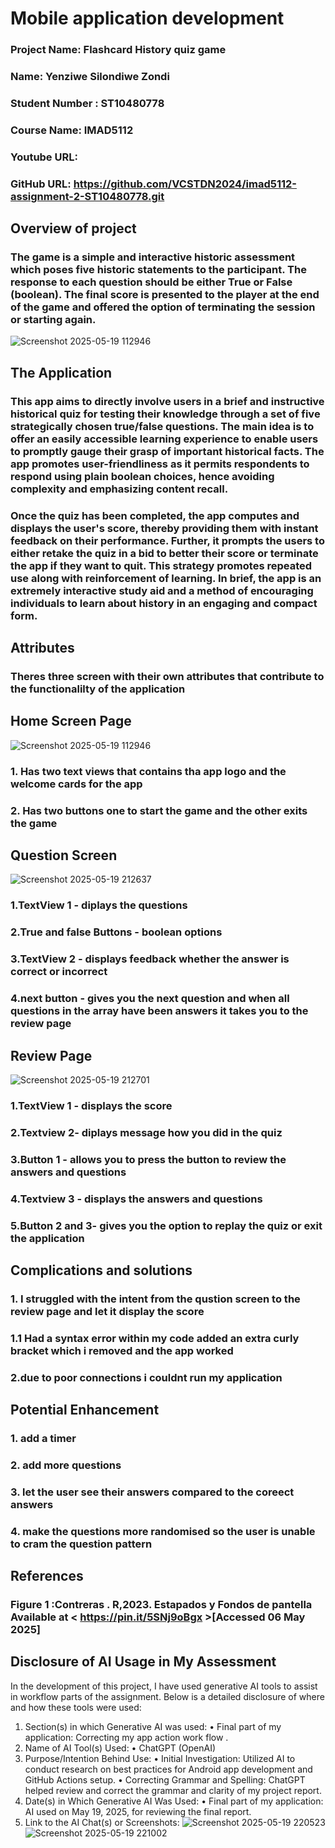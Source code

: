 # Mobile application development
### Project Name: Flashcard History quiz game
### Name: Yenziwe Silondiwe Zondi
### Student Number : ST10480778
### Course Name: IMAD5112
### Youtube URL:
### GitHub URL: https://github.com/VCSTDN2024/imad5112-assignment-2-ST10480778.git  
## Overview of project
### The game is a simple and interactive historic assessment which poses five historic statements to the participant. The response to each question should be either True or False (boolean). The final score is presented to the player at the end of the game and offered the option of terminating the session or starting again.
![Screenshot 2025-05-19 112946](https://github.com/user-attachments/assets/8df34828-8c77-469b-858e-9bef393c0df8)
## The Application
### This app aims to directly involve users in a brief and instructive historical quiz for testing their knowledge through a set of five strategically chosen true/false questions. The main idea is to offer an easily accessible learning experience to enable users to promptly gauge their grasp of important historical facts. The app promotes user-friendliness as it permits respondents to respond using plain boolean choices, hence avoiding complexity and emphasizing content recall.

### Once the quiz has been completed, the app computes and displays the user's score, thereby providing them with instant feedback on their performance. Further, it prompts the users to either retake the quiz in a bid to better their score or terminate the app if they want to quit. This strategy promotes repeated use along with reinforcement of learning. In brief, the app is an extremely interactive study aid and a method of encouraging individuals to learn about history in an engaging and compact form.

## Attributes
### Theres three screen with their own attributes that contribute to the functionalilty of the application
## Home Screen Page
![Screenshot 2025-05-19 112946](https://github.com/user-attachments/assets/8df34828-8c77-469b-858e-9bef393c0df8)
### 1. Has two text views that contains tha app logo and the welcome cards for the app
### 2. Has two buttons one to start the game and the other exits the game 
## Question Screen
![Screenshot 2025-05-19 212637](https://github.com/user-attachments/assets/37e78cd6-1c85-4629-bbdb-3414e4136228)
### 1.TextView 1 - diplays the questions 
### 2.True and false Buttons - boolean options
### 3.TextView 2 - displays feedback whether the answer is correct or incorrect
### 4.next button - gives you the next question and when all questions in the array have been answers it takes you to the review page
## Review Page
![Screenshot 2025-05-19 212701](https://github.com/user-attachments/assets/96104f6d-de94-4573-9dae-391247fe7e3f)

### 1.TextView 1 - displays the score
### 2.Textview 2- diplays message how you did in the quiz
### 3.Button 1 - allows you to press the button to review the answers and questions 
### 4.Textview 3 - displays the answers and questions
### 5.Button 2 and 3- gives you the option to replay the quiz or exit the application
## Complications and solutions
### 1. I struggled with the intent from the qustion screen to the review page and let it display the score
### 1.1 Had a syntax error within my code added an extra curly bracket which i removed and the app worked

### 2.due to poor connections i couldnt run my application

## Potential Enhancement
### 1. add a timer 
### 2. add more questions
### 3. let the user see their answers compared to the coreect answers
### 4. make the questions more randomised so the user is unable to cram the question pattern

## References
### Figure 1 :Contreras . R,2023. Estapados y Fondos de pantella Available at < https://pin.it/5SNj9oBgx >[Accessed 06 May 2025]

## Disclosure of AI Usage in My Assessment 
 In the development of this project, I have used generative AI tools to assist in workflow parts of the assignment. Below is a detailed disclosure of where and how these tools were used: 
1. Section(s) in which Generative AI was used: 
•	Final part of my application: Correcting my app action work flow . 
2. Name of AI Tool(s) Used: 
•	ChatGPT (OpenAI) 
3. Purpose/Intention Behind Use: 
•	Initial Investigation: Utilized AI to conduct research on best practices for Android app development and GitHub Actions setup. 
•	Correcting Grammar and Spelling: ChatGPT helped review and correct the grammar and clarity of my project report. 
4. Date(s) in Which Generative AI Was Used: 
•	Final part of my application: AI used on May 19, 2025, for reviewing the final report. 
5. Link to the AI Chat(s) or Screenshots:
   ![Screenshot 2025-05-19 220523](https://github.com/user-attachments/assets/93a3bab6-64eb-442b-9fbf-0faa430a615e)
![Screenshot 2025-05-19 221002](https://github.com/user-attachments/assets/050ad643-d2bf-40d8-ba96-f262b15f72f2)


 







